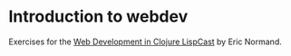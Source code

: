 # Introduction to webdev

Exercises for the [Web Development in Clojure LispCast](http://www.purelyfunctional.tv/web-dev-in-clojure) by Eric Normand.
